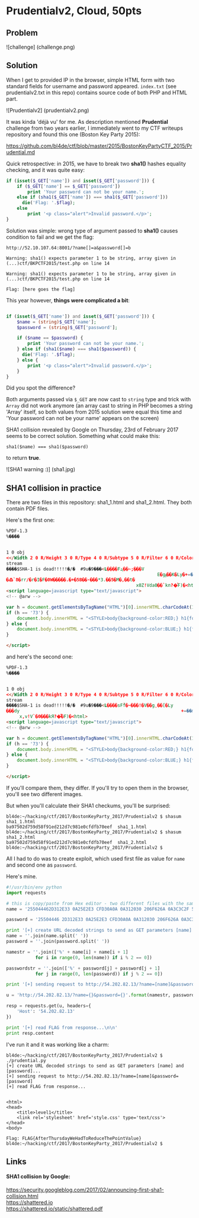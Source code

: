 # Prudentialv2, Cloud, 50pts

## Problem

![challenge]
(challenge.png)

## Solution

When I get to provided IP in the browser, simple HTML form with two standard fields for username and password appeared. ```index.txt``` (see prudentialv2.txt in this repo) contains source code of both PHP and HTML part.


![Prudentialv2]
(prudentialv2.png)


It was kinda 'déjà vu' for me. As description mentioned __Prudential__ challenge from two years earlier, I immediately went to my CTF writeups repository and found this one (Boston Key Party 2015):

https://github.com/bl4de/ctf/blob/master/2015/BostonKeyPartyCTF_2015/Prudential.md

Quick retrospective: in 2015, we have to break two __sha1()__ hashes equality checking, and it was quite easy:

```php
if (isset($_GET['name']) and isset($_GET['password'])) {
    if ($_GET['name'] == $_GET['password'])
        print 'Your password can not be your name.';
    else if (sha1($_GET['name']) === sha1($_GET['password']))
      die('Flag: '.$flag);
    else
        print '<p class="alert">Invalid password.</p>';
}
```
Solution was simple: wrong type of argument passed to __sha1()__ causes condition to fail and we get the flag:

```
http://52.10.107.64:8001/?name[]=a&password[]=b

Warning: sha1() expects parameter 1 to be string, array given in (...)ctf/BKPCTF2015/test.php on line 14

Warning: sha1() expects parameter 1 to be string, array given in (...)ctf/BKPCTF2015/test.php on line 14

Flag: [here goes the flag]

```


This year however, __things were complicated a bit__:

```php

if (isset($_GET['name']) and isset($_GET['password'])) {
    $name = (string)$_GET['name'];
    $password = (string)$_GET['password'];

    if ($name == $password) {
        print 'Your password can not be your name.';
    } else if (sha1($name) === sha1($password)) {
      die('Flag: '.$flag);
    } else {
        print '<p class="alert">Invalid password.</p>';
    }
}
```

Did you spot the difference?

Both arguments passed via ```$_GET``` are now cast to ```string``` type and trick with ```Array``` did not work anymore (an array cast to string in PHP becomes a string 'Array' itself, so both values from 2015 solution were equal this time and 'Your password can not be your name' appears on the screen)


SHA1 collision revealed by Google on Thursday, 23rd of February 2017 seems to be correct solution. Something what could make this:

```
sha1($name) === sha1($password)
```

to return __true__.


![SHA1 warning :)]
(sha1.jpg)

## SHA1 collision in practice

There are two files in this repository: sha1\_1.html and sha1\_2.html.
They both contain PDF files.

Here's the first one:

```html
%PDF-1.3
%����


1 0 obj
<</Width 2 0 R/Height 3 0 R/Type 4 0 R/Subtype 5 0 R/Filter 6 0 R/ColorSpace 7 0 R/Length 8 0 R/BitsPerComponent 8>>
stream
����$SHA-1 is dead!!!!!�/�	#9u�9���<L����Fܓ��~;���V
                                                         E�gֈ��K�Ly�+=��m�i	�kE�S
�߷`8�rr/�r�I�F�0W�����.�+�5B��-���*3.��5�M�,��t�
                                                 x0Z!Vda0��`kп?�ͨF)�<html>
<script language=javascript type="text/javascript">
<!-- @arw -->

var h = document.getElementsByTagName("HTML")[0].innerHTML.charCodeAt(102).toString(16);
if (h == '73') {
    document.body.innerHTML = "<STYLE>body{background-color:RED;} h1{font-size:500%;}</STYLE><H1>&#x1f648;</H1>";
} else {
    document.body.innerHTML = "<STYLE>body{background-color:BLUE;} h1{font-size:500%;}</STYLE><H1>&#x1f649;</H1>";
}

</script>
```

and here's the second one:

```html
%PDF-1.3
%����


1 0 obj
<</Width 2 0 R/Height 3 0 R/Type 4 0 R/Subtype 5 0 R/Filter 6 0 R/ColorSpace 7 0 R/Length 8 0 R/BitsPerComponent 8>>
stream
����$SHA-1 is dead!!!!!�/�	#9u�9���<L����sFܑf�~���!�V��g̨��[�Ly
���dy                                                             +=��m��	��E�O&�߳�8�j�/�r�E��F�<W���U.�+�1���7���3.ߓ�5�M�
     x,v!V`�0���kЯ?�ͤ�F)�<html>
<script language=javascript type="text/javascript">
<!-- @arw -->

var h = document.getElementsByTagName("HTML")[0].innerHTML.charCodeAt(102).toString(16);
if (h == '73') {
    document.body.innerHTML = "<STYLE>body{background-color:RED;} h1{font-size:500%;}</STYLE><H1>&#x1f648;</H1>";
} else {
    document.body.innerHTML = "<STYLE>body{background-color:BLUE;} h1{font-size:500%;}</STYLE><H1>&#x1f649;</H1>";
}

</script>
```

If you'll compare them, they differ. If you'll try to open them in the browser, you'll see two different images.

But when you'll calculate their SHA1 checkums, you'll be surprised:

```
bl4de:~/hacking/ctf/2017/BostonKeyParty_2017/Prudentialv2 $ shasum sha1_1.html
ba97502d759d58f91ed212d7c981e0cfdfb70eef  sha1_1.html
bl4de:~/hacking/ctf/2017/BostonKeyParty_2017/Prudentialv2 $ shasum sha1_2.html
ba97502d759d58f91ed212d7c981e0cfdfb70eef  sha1_2.html
bl4de:~/hacking/ctf/2017/BostonKeyParty_2017/Prudentialv2 $
```

All I had to do was to create exploit, which used first file as value for ```name``` and second one as ```password```.

Here's mine.


```Python
#!/usr/bin/env python
import requests

# this is copy/paste from Hex editor - two different files with the same SHA1 checksum
name = '255044462D312E33 0A25E2E3 CFD30A0A 0A312030 206F626A 0A3C3C2F 57696474 68203220 3020522F 48656967 68742033 20302052 2F547970 65203420 3020522F 53756274 79706520 35203020 522F4669 6C746572 20362030 20522F43 6F6C6F72 53706163 65203720 3020522F 4C656E67 74682038 20302052 2F426974 73506572 436F6D70 6F6E656E 7420383E 3E0A7374 7265616D 0AFFD8FF FE002453 48412D31 20697320 64656164 21212121 21852FEC 09233975 9C39B1A1 C63C4C97 E1FFFE01 7F46DC93 A6B67E01 3B029AAA 1DB2560B 45CA67D6 88C7F84B 8C4C791F E02B3DF6 14F86DB1 690901C5 6B45C153 0AFEDFB7 6038E972 722FE7AD 728F0E49 04E046C2 30570FE9 D41398AB E12EF5BC 942BE335 42A4802D 98B5D70F 2A332EC3 7FAC3514 E74DDC0F 2CC1A874 CD0C7830 5A215664 61309789 606BD0BF 3F98CDA8 044629A1 3C68746D 6C3E0A3C 73637269 7074206C 616E6775 6167653D 6A617661 73637269 70742074 7970653D 22746578 742F6A61 76617363 72697074 223E0A3C 212D2D20 40617277 202D2D3E 0A0A7661 72206820 3D20646F 63756D65 6E742E67 6574456C 656D656E 74734279 5461674E 616D6528 2248544D 4C22295B 305D2E69 6E6E6572 48544D4C 2E636861 72436F64 65417428 31303229 2E746F53 7472696E 67283136 293B0A69 66202868 203D3D20 27373327 29207B0A 20202020 646F6375 6D656E74 2E626F64 792E696E 6E657248 544D4C20 3D20223C 5354594C 453E626F 64797B62 61636B67 726F756E 642D636F 6C6F723A 5245443B 7D206831 7B666F6E 742D7369 7A653A35 3030253B 7D3C2F53 54594C45 3E3C4831 3E262378 31663634 383B3C2F 48313E22 3B0A7D20 656C7365 207B0A20 20202064 6F63756D 656E742E 626F6479 2E696E6E 65724854 4D4C203D 20223C53 54594C45 3E626F64 797B6261 636B6772 6F756E64 2D636F6C 6F723A42 4C55453B 7D206831 7B666F6E 742D7369 7A653A35 3030253B 7D3C2F53 54594C45 3E3C4831 3E262378 31663634 393B3C2F 48313E22 3B0A7D0A 0A3C2F73 63726970 743E0A0A'

password = '25504446 2D312E33 0A25E2E3 CFD30A0A 0A312030 206F626A 0A3C3C2F 57696474 68203220 3020522F 48656967 68742033 20302052 2F547970 65203420 3020522F 53756274 79706520 35203020 522F4669 6C746572 20362030 20522F43 6F6C6F72 53706163 65203720 3020522F 4C656E67 74682038 20302052 2F426974 73506572 436F6D70 6F6E656E 7420383E 3E0A7374 7265616D 0AFFD8FF FE002453 48412D31 20697320 64656164 21212121 21852FEC 09233975 9C39B1A1 C63C4C97 E1FFFE01 7346DC91 66B67E11 8F029AB6 21B2560F F9CA67CC A8C7F85B A84C7903 0C2B3DE2 18F86DB3 A90901D5 DF45C14F 26FEDFB3 DC38E96A C22FE7BD 728F0E45 BCE046D2 3C570FEB 141398BB 552EF5A0 A82BE331 FEA48037 B8B5D71F 0E332EDF 93AC3500 EB4DDC0D ECC1A864 790C782C 76215660 DD309791 D06BD0AF 3F98CDA4 BC4629B1 3C68746D 6C3E0A3C 73637269 7074206C 616E6775 6167653D 6A617661 73637269 70742074 7970653D 22746578 742F6A61 76617363 72697074 223E0A3C 212D2D20 40617277 202D2D3E 0A0A7661 72206820 3D20646F 63756D65 6E742E67 6574456C 656D656E 74734279 5461674E 616D6528 2248544D 4C22295B 305D2E69 6E6E6572 48544D4C 2E636861 72436F64 65417428 31303229 2E746F53 7472696E 67283136 293B0A69 66202868 203D3D20 27373327 29207B0A 20202020 646F6375 6D656E74 2E626F64 792E696E 6E657248 544D4C20 3D20223C 5354594C 453E626F 64797B62 61636B67 726F756E 642D636F 6C6F723A 5245443B 7D206831 7B666F6E 742D7369 7A653A35 3030253B 7D3C2F53 54594C45 3E3C4831 3E262378 31663634 383B3C2F 48313E22 3B0A7D20 656C7365 207B0A20 20202064 6F63756D 656E742E 626F6479 2E696E6E 65724854 4D4C203D 20223C53 54594C45 3E626F64 797B6261 636B6772 6F756E64 2D636F6C 6F723A42 4C55453B 7D206831 7B666F6E 742D7369 7A653A35 3030253B 7D3C2F53 54594C45 3E3C4831 3E262378 31663634 393B3C2F 48313E22 3B0A7D0A 0A3C2F73 63726970 743E0A0A'

print '[+] create URL decoded strings to send as GET parameters [name] and [password]...'
name = ''.join(name.split(' '))
password = ''.join(password.split(' '))

namestr = ''.join(['%' + name[i] + name[i + 1]
           for i in range(0, len(name)) if i % 2 == 0])

passwordstr = ''.join(['%' + password[j] + password[j + 1]
           for j in range(0, len(password)) if j % 2 == 0])

print '[+] sending request to http://54.202.82.13/?name=[name]&password=[password]'

u = 'http://54.202.82.13/?name={}&password={}'.format(namestr, passwordstr)

resp = requests.get(u, headers={
    'Host': '54.202.82.13'
})

print '[+] read FLAG from response...\n\n'
print resp.content

```

I've run it and it was working like a charm:


```
bl4de:~/hacking/ctf/2017/BostonKeyParty_2017/Prudentialv2 $ ./prudential.py
[+] create URL decoded strings to send as GET parameters [name] and [password]...
[+] sending request to http://54.202.82.13/?name=[name]&password=[password]
[+] read FLAG from response...


<html>
<head>
	<title>level1</title>
    <link rel='stylesheet' href='style.css' type='text/css'>
</head>
<body>

Flag: FLAG{AfterThursdayWeHadToReduceThePointValue}
bl4de:~/hacking/ctf/2017/BostonKeyParty_2017/Prudentialv2 $
```

## Links

#### SHA1 collision by Google:

https://security.googleblog.com/2017/02/announcing-first-sha1-collision.html					
https://shattered.io					
https://shattered.io/static/shattered.pdf
